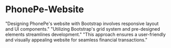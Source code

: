 # PhonePe-Website
"Designing PhonePe's website with Bootstrap involves responsive layout and UI components." "Utilizing Bootstrap's grid system and pre-designed elements streamlines development." "This approach ensures a user-friendly and visually appealing website for seamless financial transactions."
